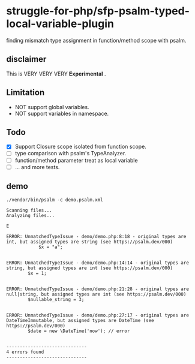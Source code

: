 # struggle-for-php/sfp-psalm-typed-local-variable-plugin

finding mismatch type assignment in function/method scope with psalm.

## disclaimer
This is VERY VERY VERY **Experimental** .

## Limitation

* NOT support global variables.
* NOT support variables in namespace. 

## Todo
 - [x] Support Closure scope isolated from function scope.
 - [ ] type comparison with psalm's TypeAnalyzer.
 - [ ] function/method parameter treat as local variable
 - [ ] ... and more tests.

## demo
```
./vendor/bin/psalm -c demo.psalm.xml
```

```
Scanning files...
Analyzing files...

E

ERROR: UnmatchedTypeIssue - demo/demo.php:8:18 - original types are int, but assigned types are string (see https://psalm.dev/000)
            $x = "a";


ERROR: UnmatchedTypeIssue - demo/demo.php:14:14 - original types are string, but assigned types are int (see https://psalm.dev/000)
        $x = 1;


ERROR: UnmatchedTypeIssue - demo/demo.php:21:28 - original types are null|string, but assigned types are int (see https://psalm.dev/000)
        $nullable_string = 3;


ERROR: UnmatchedTypeIssue - demo/demo.php:27:17 - original types are DateTimeImmutable, but assigned types are DateTime (see https://psalm.dev/000)
        $date = new \DateTime('now'); // error


------------------------------
4 errors found
------------------------------
```